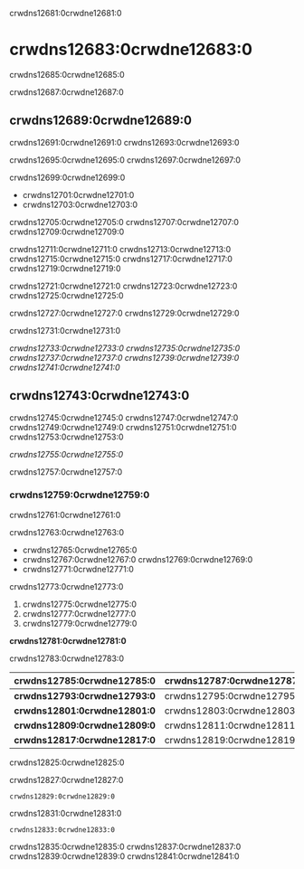 crwdns12681:0crwdne12681:0
# crwdns12683:0crwdne12683:0

crwdns12685:0crwdne12685:0

crwdns12687:0crwdne12687:0

## crwdns12689:0crwdne12689:0

crwdns12691:0crwdne12691:0 crwdns12693:0crwdne12693:0

crwdns12695:0crwdne12695:0 crwdns12697:0crwdne12697:0

crwdns12699:0crwdne12699:0
- crwdns12701:0crwdne12701:0
- crwdns12703:0crwdne12703:0

crwdns12705:0crwdne12705:0 crwdns12707:0crwdne12707:0 crwdns12709:0crwdne12709:0



crwdns12711:0crwdne12711:0 crwdns12713:0crwdne12713:0 crwdns12715:0crwdne12715:0 crwdns12717:0crwdne12717:0 crwdns12719:0crwdne12719:0

crwdns12721:0crwdne12721:0 crwdns12723:0crwdne12723:0 crwdns12725:0crwdne12725:0

crwdns12727:0crwdne12727:0 crwdns12729:0crwdne12729:0

crwdns12731:0crwdne12731:0

*crwdns12733:0crwdne12733:0 crwdns12735:0crwdne12735:0 crwdns12737:0crwdne12737:0 crwdns12739:0crwdne12739:0 crwdns12741:0crwdne12741:0*

## crwdns12743:0crwdne12743:0

crwdns12745:0crwdne12745:0 crwdns12747:0crwdne12747:0 crwdns12749:0crwdne12749:0 crwdns12751:0crwdne12751:0 crwdns12753:0crwdne12753:0

*crwdns12755:0crwdne12755:0*

crwdns12757:0crwdne12757:0
### crwdns12759:0crwdne12759:0

crwdns12761:0crwdne12761:0

crwdns12763:0crwdne12763:0

* crwdns12765:0crwdne12765:0
* crwdns12767:0crwdne12767:0    crwdns12769:0crwdne12769:0
* crwdns12771:0crwdne12771:0


crwdns12773:0crwdne12773:0
1. crwdns12775:0crwdne12775:0
2. crwdns12777:0crwdne12777:0
3. crwdns12779:0crwdne12779:0

**crwdns12781:0crwdne12781:0**

crwdns12783:0crwdne12783:0

| crwdns12785:0crwdne12785:0     | crwdns12787:0crwdne12787:0 | crwdns12789:0crwdne12789:0 | crwdns12791:0crwdne12791:0 |
| ------------------------------ | -------------------------- | -------------------------- | --------------------------:|
| **crwdns12793:0crwdne12793:0** | crwdns12795:0crwdne12795:0 | crwdns12797:0crwdne12797:0 | crwdns12799:0crwdne12799:0 |
| **crwdns12801:0crwdne12801:0** | crwdns12803:0crwdne12803:0 | crwdns12805:0crwdne12805:0 | crwdns12807:0crwdne12807:0 |
| **crwdns12809:0crwdne12809:0** | crwdns12811:0crwdne12811:0 | crwdns12813:0crwdne12813:0 | crwdns12815:0crwdne12815:0 |
| **crwdns12817:0crwdne12817:0** | crwdns12819:0crwdne12819:0 | crwdns12821:0crwdne12821:0 | crwdns12823:0crwdne12823:0 |

crwdns12825:0crwdne12825:0

crwdns12827:0crwdne12827:0

```
crwdns12829:0crwdne12829:0
```

crwdns12831:0crwdne12831:0

```
crwdns12833:0crwdne12833:0
```

crwdns12835:0crwdne12835:0 crwdns12837:0crwdne12837:0 crwdns12839:0crwdne12839:0 crwdns12841:0crwdne12841:0
